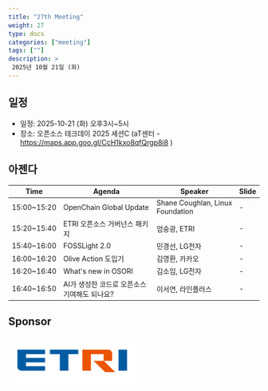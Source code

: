 ```yaml
---
title: "27th Meeting"
weight: 27
type: docs
categories: ["meeting"]
tags: [""]
description: >
 2025년 10월 21일 (화)
---
```


## 일정

* 일정: 2025-10-21 (화) 오후3시~5시
* 장소: 오픈소스 테크데이 2025 세션C (aT센터 - https://maps.app.goo.gl/CcH1kxo8qfQrgp8i8 )

## 아젠다

| Time        | Agenda                        | Speaker                          | Slide |
|-------------|-------------------------------|----------------------------------|-------|
| 15:00~15:20 | OpenChain Global Update              | Shane Coughlan, Linux Foundation             | -     |
| 15:20~15:40 | ETRI 오픈소스 거버넌스 패키지      | 엄숭광, ETRI | - |
| 15:40~16:00 | FOSSLight 2.0        | 민경선, LG전자                  | - |
| 16:00~16:20 | Olive Action 도입기        | 김영환, 카카오                    | - |
| 16:20~16:40 | What's new in OSORI                    | 김소임, LG전자                              | -     |
| 16:40~16:50 | AI가 생성한 코드로 오픈소스 기여해도 되나요? | 이서연, 라인플러스                | -  |


## Sponsor

![](../../images/content/about/logo/etri.png)
